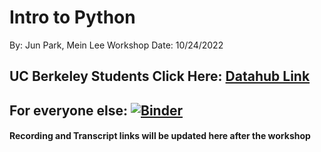 # Intro to Python
By: Jun Park, Mein Lee
Workshop Date: 10/24/2022

## UC Berkeley Students Click Here: [Datahub Link](http://datahub.berkeley.edu/hub/user-redirect/git-sync?repo=https://github.com/ds-peer-consulting/fa22-intro-to-python-workshop&branch=main&subpath=intro-to-python.ipynb)

## For everyone else: [![Binder](https://mybinder.org/badge_logo.svg)](https://mybinder.org/v2/gh/ds-peer-consulting/fa22-intro-to-python-workshop/HEAD)

#### Recording and Transcript links will be updated here after the workshop


